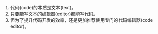 <Bilibili vid="BV1jm411o7tq" />

1. 代码(code)的本质是文本(text)。
2. 只要能写文本的编辑器(editor)都能写代码。
3. 但为了提升代码开发的效率，还是更加推荐使用专门的代码编辑器(code editor)。
